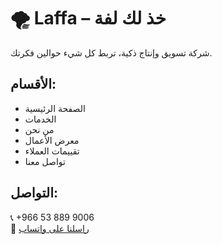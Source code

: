 
# 🌪️ Laffa – خذ لك لفة

شركة تسويق وإنتاج ذكية، تربط كل شيء حوالين فكرتك.

## الأقسام:
- الصفحة الرئيسية
- الخدمات
- من نحن
- معرض الأعمال
- تقييمات العملاء
- تواصل معنا

## التواصل:
📞 +966 53 889 9006  
📩 [راسلنا على واتساب](https://wa.me/966538899006)

